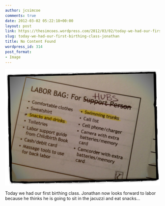 ```yaml
---
author: jcsimcoe
comments: true
date: 2012-03-02 05:22:18+00:00
layout: post
link: https://thesimcoes.wordpress.com/2012/03/02/today-we-had-our-first-birthing-class-jonathan/
slug: today-we-had-our-first-birthing-class-jonathan
title: No Content Found
wordpress_id: 314
post_format:
- Image
---
```


![](/public/assets/tumblr_m08s97zekc1qbwpqvo1_1280.jpg)

Today we had our first birthing class. Jonathan now looks forward to labor because he thinks he is going to sit in the jacuzzi and eat snacks… 
